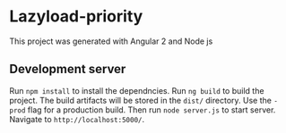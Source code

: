 # Lazyload-priority

This project was generated with Angular 2 and Node js

## Development server
Run `npm install` to install the dependncies. 
Run `ng build` to build the project. The build artifacts will be stored in the `dist/` directory. Use the `-prod` flag for a production build.
Then run `node server.js` to start server.
Navigate to `http://localhost:5000/`.

